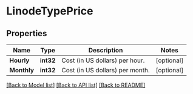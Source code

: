# LinodeTypePrice

## Properties
Name | Type | Description | Notes
------------ | ------------- | ------------- | -------------
**Hourly** | **int32** | Cost (in US dollars) per hour. | [optional] 
**Monthly** | **int32** | Cost (in US dollars) per month. | [optional] 

[[Back to Model list]](../README.md#documentation-for-models) [[Back to API list]](../README.md#documentation-for-api-endpoints) [[Back to README]](../README.md)



